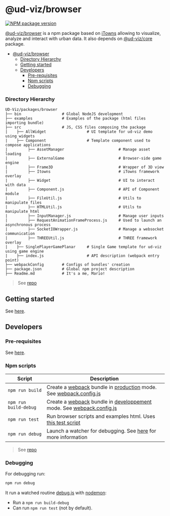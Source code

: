 # @ud-viz/browser

[![NPM package version](https://badgen.net/npm/v/@ud-viz/browser)](https://npmjs.com/package/@ud-viz/browser)

[@ud-viz/browser](https://npmjs.com/package/@ud-viz/browser) is a npm package based on [iTowns](https://github.com/itowns/itowns) allowing to visualize, analyze and interact with urban data. It also depends on [@ud-viz/core](https://npmjs.com/package/@ud-viz/core) package.

- [@ud-viz/browser](#ud-vizbrowser)
    - [Directory Hierarchy](#directory-hierarchy)
  - [Getting started](#getting-started)
  - [Developers](#developers)
    - [Pre-requisites](#pre-requisites)
    - [Npm scripts](#npm-scripts)
    - [Debugging](#debugging)

### Directory Hierarchy

```
UD-Viz/packages/browser
├── bin                  # Global NodeJS development
├── examples             # Examples of the package (html files importing bundle)
├── src                  # JS, CSS files composing the package
|    ├── AllWidget                  # UI template for ud-viz demo using widgets
|    ├── Component                  # Template component used to compose applications
|         ├── AssetManager                        # Manage asset loading
|         ├── ExternalGame                        # Browser-side game engine
|         ├── Frame3D                             # Wrapper of 3D view
|         ├── Itowns                              # iTowns framework overlay
|         ├── Widget                              # UI to interact with data
|         ├── Component.js                        # API of Component module
|         ├── FileUtil.js                         # Utils to manipulate files
|         ├── HTMLUtil.js                         # Utils to manipulate html
|         ├── InputManager.js                     # Manage user inputs
|         ├── RequestAnimationFrameProcess.js     # Used to launch an asynchronous process
|         ├── SocketIOWrapper.js                  # Manage a websocket communication
|         ├── THREEUtil.js                        # THREE framework overlay
|    ├── SinglePlayerGamePlanar     # Single Game template for ud-viz using game engine
|    ├── index.js                   # API description (webpack entry point)
├── webpackConfig        # Configs of bundles' creation
├── package.json         # Global npm project description
├── Readme.md            # It's a me, Mario!
```

> See [repo](https://github.com/VCityTeam/UD-Viz/blob/master/packages/browser)

## Getting started

See [here](../../Readme.md#getting-started).

## Developers

### Pre-requisites

See [here](../../Readme.md#pre-requisites).

### Npm scripts

| Script                | Description                                                                                                                                                                   |
| --------------------- | ----------------------------------------------------------------------------------------------------------------------------------------------------------------------------- |
| `npm run build`       | Create a [webpack](https://webpack.js.org/) bundle in [production](./webpackConfig/webpack.config.prod.js) mode. See [webpack.config.js](./webpackConfig/webpack.config.js)   |
| `npm run build-debug` | Create a [webpack](https://webpack.js.org/) bundle in [developpement](./webpackConfig/webpack.config.dev.js) mode. See [webpack.config.js](./webpackConfig/webpack.config.js) |
| `npm run test`        | Run browser scripts and examples html. Uses [this test script](./bin/test.js)                                                                                                 |
| `npm run debug`       | Launch a watcher for debugging. See [here](#debugging) for more information                                                                                                   |

> See [repo](https://github.com/VCityTeam/UD-Viz/blob/master/packages/browser)


### Debugging

For debugging run:

```bash
npm run debug
```

It run a watched routine [debug.js](./bin/debug.js) with [nodemon](https://www.npmjs.com/package/nodemon):

- Run a `npm run build-debug`
- Can run `npm run test` (not by default).
